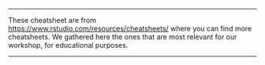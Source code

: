 ---
These cheatsheet are from https://www.rstudio.com/resources/cheatsheets/ where you can find more cheatsheets.
We gathered here the ones that are most relevant for our workshop, for educational purposes.

---